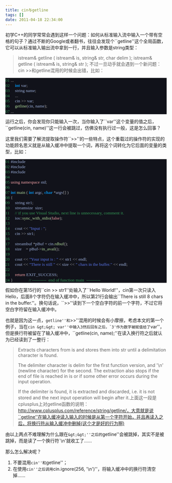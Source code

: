 ```yaml
---
title: cin与getline
tags: []
date: 2011-04-18 22:34:00
---
```


初学C++的同学常常会遇到这样一个问题：如何从标准输入流中输入一个带有空格的句子？通过不断的Google或者翻书，往往会发现个``getline''这个全局函数，它可以从标准输入输出流中拿到一行，并且输入参数是string类型：
> istream&amp; getline ( istream&amp; is, string&amp; str, char delim );
> istream&amp; getline ( istream&amp; is, string&amp; str );
不过一旦动手就会遇到一个新问题：cin &gt;&gt;和getline混用的时候会出错，比如：
<pre style="-qt-block-indent: 0; background-color: #11121a; margin-bottom: 0px; margin-left: 0px; margin-right: 0px; margin-top: 0px; text-indent: 0px;"><span style="color: #349d58; font-family: 'Consolas'; font-size: 10pt;">01</span><span style="color: #a0b4e0; font-family: 'Consolas'; font-size: 10pt;"> </span><span style="color: #b0b0b0; font-family: 'Consolas'; font-size: 10pt;">...</span></pre><pre style="-qt-block-indent: 0; background-color: #11121a; margin-bottom: 0px; margin-left: 0px; margin-right: 0px; margin-top: 0px; text-indent: 0px;"><span style="color: #349d58; font-family: 'Consolas'; font-size: 10pt;">02 </span><span style="color: #a0b4e0; font-family: 'Consolas'; font-size: 10pt;">    </span><span style="color: #0490e8; font-family: 'Consolas'; font-size: 10pt; font-weight: 600;">int</span><span style="color: #a0b4e0; font-family: 'Consolas'; font-size: 10pt;"> var</span><span style="color: #b0b0b0; font-family: 'Consolas'; font-size: 10pt;">;</span></pre><pre style="-qt-block-indent: 0; background-color: #11121a; margin-bottom: 0px; margin-left: 0px; margin-right: 0px; margin-top: 0px; text-indent: 0px;"><span style="color: #349d58; font-family: 'Consolas'; font-size: 10pt;">03 </span><span style="color: #a0b4e0; font-family: 'Consolas'; font-size: 10pt;">    string name</span><span style="color: #b0b0b0; font-family: 'Consolas'; font-size: 10pt;">;</span></pre><pre style="-qt-block-indent: 0; background-color: #11121a; margin-bottom: 0px; margin-left: 0px; margin-right: 0px; margin-top: 0px; text-indent: 0px;"><span style="color: #349d58; font-family: 'Consolas'; font-size: 10pt;">04 </span><span style="color: #a0b4e0; font-family: 'Consolas'; font-size: 10pt;">    </span><span style="color: #b0b0b0; font-family: 'Consolas'; font-size: 10pt;">...</span></pre><pre style="-qt-block-indent: 0; background-color: #11121a; margin-bottom: 0px; margin-left: 0px; margin-right: 0px; margin-top: 0px; text-indent: 0px;"><span style="color: #349d58; font-family: 'Consolas'; font-size: 10pt;">05 </span><span style="color: #a0b4e0; font-family: 'Consolas'; font-size: 10pt;">    cin </span><span style="color: #b0b0b0; font-family: 'Consolas'; font-size: 10pt;">&gt;&gt;</span><span style="color: #a0b4e0; font-family: 'Consolas'; font-size: 10pt;"> var</span><span style="color: #b0b0b0; font-family: 'Consolas'; font-size: 10pt;">;</span></pre><pre style="-qt-block-indent: 0; background-color: #11121a; margin-bottom: 0px; margin-left: 0px; margin-right: 0px; margin-top: 0px; text-indent: 0px;"><span style="color: #349d58; font-family: 'Consolas'; font-size: 10pt;">06 </span><span style="color: #a0b4e0; font-family: 'Consolas'; font-size: 10pt;">    </span><span style="color: #b4e09f; font-family: 'Consolas'; font-size: 10pt;">getline</span><span style="color: #b0b0b0; font-family: 'Consolas'; font-size: 10pt;">(</span><span style="color: #a0b4e0; font-family: 'Consolas'; font-size: 10pt;">cin</span><span style="color: #b0b0b0; font-family: 'Consolas'; font-size: 10pt;">,</span><span style="color: #a0b4e0; font-family: 'Consolas'; font-size: 10pt;"> name</span><span style="color: #b0b0b0; font-family: 'Consolas'; font-size: 10pt;">);</span></pre><pre style="-qt-block-indent: 0; background-color: #11121a; margin-bottom: 12px; margin-left: 0px; margin-right: 0px; margin-top: 0px; text-indent: 0px;"><span style="color: #349d58; font-family: 'Consolas'; font-size: 10pt;">07 </span><span style="color: #b0b0b0; font-family: 'Consolas'; font-size: 10pt;">...</span> </pre>运行之后，你会发现你只能输入一次，当你输入了``var''这个变量的值之后，``getline(cin, name)''这一行会被跳过，仿佛没有执行过一般，这是怎么回事？

这里我们需要了解流提取操作符``&gt;&gt;''的一些特点，这个重载过的操作符的实现的功能顾名思义就是从输入缓冲中提取一个词，再将这个词转化为它后面的变量的类型，比如：<span style="color: #349d58; font-family: 'Consolas'; font-size: 10pt;"> </span><span style="color: #a0b4e0; font-family: 'Consolas'; font-size: 10pt;"></span>
<pre style="-qt-block-indent: 0; background-color: #11121a; margin-bottom: 0px; margin-left: 0px; margin-right: 0px; margin-top: 0px; text-indent: 0px;"><span style="color: #349d58; font-family: 'Consolas'; font-size: 10pt;">01 </span><span style="color: #a0b4e0; font-family: 'Consolas'; font-size: 10pt;">#include <cstdlib></cstdlib></span></pre>
<pre style="-qt-block-indent: 0; background-color: #11121a; margin-bottom: 0px; margin-left: 0px; margin-right: 0px; margin-top: 0px; text-indent: 0px;"><span style="color: #349d58; font-family: 'Consolas'; font-size: 10pt;">02 </span><span style="color: #a0b4e0; font-family: 'Consolas'; font-size: 10pt;">#include <iostream></iostream></span></pre><pre style="-qt-block-indent: 0; background-color: #11121a; margin-bottom: 0px; margin-left: 0px; margin-right: 0px; margin-top: 0px; text-indent: 0px;"><span style="color: #349d58; font-family: 'Consolas'; font-size: 10pt;">03 </span><span style="color: #a0b4e0; font-family: 'Consolas'; font-size: 10pt;">#include <string></string></span></pre><pre style="-qt-block-indent: 0; background-color: #11121a; margin-bottom: 0px; margin-left: 0px; margin-right: 0px; margin-top: 0px; text-indent: 0px;"><span style="color: #349d58; font-family: 'Consolas'; font-size: 10pt;">04 </span></pre><pre style="-qt-block-indent: 0; background-color: #11121a; margin-bottom: 0px; margin-left: 0px; margin-right: 0px; margin-top: 0px; text-indent: 0px;"><span style="color: #349d58; font-family: 'Consolas'; font-size: 10pt;">05 </span><span style="color: #fca8ad; font-family: 'Consolas'; font-size: 10pt;">using namespace</span><span style="color: #a0b4e0; font-family: 'Consolas'; font-size: 10pt;"> std</span><span style="color: #b0b0b0; font-family: 'Consolas'; font-size: 10pt;">;</span></pre><pre style="-qt-block-indent: 0; background-color: #11121a; margin-bottom: 0px; margin-left: 0px; margin-right: 0px; margin-top: 0px; text-indent: 0px;"><span style="color: #349d58; font-family: 'Consolas'; font-size: 10pt;">06 </span></pre><pre style="-qt-block-indent: 0; background-color: #11121a; margin-bottom: 0px; margin-left: 0px; margin-right: 0px; margin-top: 0px; text-indent: 0px;"><span style="color: #349d58; font-family: 'Consolas'; font-size: 10pt;">07 </span><span style="color: #0490e8; font-family: 'Consolas'; font-size: 10pt; font-weight: 600;">int</span><span style="color: #a0b4e0; font-family: 'Consolas'; font-size: 10pt;"> </span><span style="color: #b4e09f; font-family: 'Consolas'; font-size: 10pt;">main</span><span style="color: #a0b4e0; font-family: 'Consolas'; font-size: 10pt;"> </span><span style="color: #b0b0b0; font-family: 'Consolas'; font-size: 10pt;">(</span><span style="color: #a0b4e0; font-family: 'Consolas'; font-size: 10pt;"> </span><span style="color: #0490e8; font-family: 'Consolas'; font-size: 10pt; font-weight: 600;">int</span><span style="color: #a0b4e0; font-family: 'Consolas'; font-size: 10pt;"> argc</span><span style="color: #b0b0b0; font-family: 'Consolas'; font-size: 10pt;">,</span><span style="color: #a0b4e0; font-family: 'Consolas'; font-size: 10pt;"> </span><span style="color: #0490e8; font-family: 'Consolas'; font-size: 10pt; font-weight: 600;">char</span><span style="color: #a0b4e0; font-family: 'Consolas'; font-size: 10pt;"> </span><span style="color: #b0b0b0; font-family: 'Consolas'; font-size: 10pt;">*</span><span style="color: #a0b4e0; font-family: 'Consolas'; font-size: 10pt;">argv</span><span style="color: #b0b0b0; font-family: 'Consolas'; font-size: 10pt;">[] )</span></pre><pre style="-qt-block-indent: 0; background-color: #11121a; margin-bottom: 0px; margin-left: 0px; margin-right: 0px; margin-top: 0px; text-indent: 0px;"><span style="color: #349d58; font-family: 'Consolas'; font-size: 10pt;">08 </span><span style="color: #b0b0b0; font-family: 'Consolas'; font-size: 10pt;">{</span></pre><pre style="-qt-block-indent: 0; background-color: #11121a; margin-bottom: 0px; margin-left: 0px; margin-right: 0px; margin-top: 0px; text-indent: 0px;"><span style="color: #349d58; font-family: 'Consolas'; font-size: 10pt;">09 </span><span style="color: #a0b4e0; font-family: 'Consolas'; font-size: 10pt;">    string str1</span><span style="color: #b0b0b0; font-family: 'Consolas'; font-size: 10pt;">;</span></pre><pre style="-qt-block-indent: 0; background-color: #11121a; margin-bottom: 0px; margin-left: 0px; margin-right: 0px; margin-top: 0px; text-indent: 0px;"><span style="color: #349d58; font-family: 'Consolas'; font-size: 10pt;">10 </span><span style="color: #a0b4e0; font-family: 'Consolas'; font-size: 10pt;">    streamsize  size</span><span style="color: #b0b0b0; font-family: 'Consolas'; font-size: 10pt;">;</span></pre><pre style="-qt-block-indent: 0; background-color: #11121a; margin-bottom: 0px; margin-left: 0px; margin-right: 0px; margin-top: 0px; text-indent: 0px;"><span style="color: #349d58; font-family: 'Consolas'; font-size: 10pt;">11 </span><span style="color: #a0b4e0; font-family: 'Consolas'; font-size: 10pt;">    </span><span style="color: #349d58; font-family: 'Consolas'; font-size: 10pt;">// if you use Visual Studio, next line is unnecessary, comment it.</span></pre><pre style="-qt-block-indent: 0; background-color: #11121a; margin-bottom: 0px; margin-left: 0px; margin-right: 0px; margin-top: 0px; text-indent: 0px;"><span style="color: #349d58; font-family: 'Consolas'; font-size: 10pt;">12 </span><span style="color: #a0b4e0; font-family: 'Consolas'; font-size: 10pt;">    ios</span><span style="color: #b0b0b0; font-family: 'Consolas'; font-size: 10pt;">::</span><span style="color: #b4e09f; font-family: 'Consolas'; font-size: 10pt;">sync_with_stdio</span><span style="color: #b0b0b0; font-family: 'Consolas'; font-size: 10pt;">(</span><span style="color: #fca8ad; font-family: 'Consolas'; font-size: 10pt;">false</span><span style="color: #b0b0b0; font-family: 'Consolas'; font-size: 10pt;">);</span></pre><pre style="-qt-block-indent: 0; background-color: #11121a; margin-bottom: 0px; margin-left: 0px; margin-right: 0px; margin-top: 0px; text-indent: 0px;"><span style="color: #349d58; font-family: 'Consolas'; font-size: 10pt;">13 </span></pre><pre style="-qt-block-indent: 0; background-color: #11121a; margin-bottom: 0px; margin-left: 0px; margin-right: 0px; margin-top: 0px; text-indent: 0px;"><span style="color: #349d58; font-family: 'Consolas'; font-size: 10pt;">14 </span><span style="color: #a0b4e0; font-family: 'Consolas'; font-size: 10pt;">    cout </span><span style="color: #b0b0b0; font-family: 'Consolas'; font-size: 10pt;">&lt;&lt;</span><span style="color: #a0b4e0; font-family: 'Consolas'; font-size: 10pt;"> </span><span style="color: #5c78f0; font-family: 'Consolas'; font-size: 10pt;">"Input : "</span><span style="color: #b0b0b0; font-family: 'Consolas'; font-size: 10pt;">;</span></pre><pre style="-qt-block-indent: 0; background-color: #11121a; margin-bottom: 0px; margin-left: 0px; margin-right: 0px; margin-top: 0px; text-indent: 0px;"><span style="color: #349d58; font-family: 'Consolas'; font-size: 10pt;">15 </span><span style="color: #a0b4e0; font-family: 'Consolas'; font-size: 10pt;">    cin </span><span style="color: #b0b0b0; font-family: 'Consolas'; font-size: 10pt;">&gt;&gt;</span><span style="color: #a0b4e0; font-family: 'Consolas'; font-size: 10pt;"> str1</span><span style="color: #b0b0b0; font-family: 'Consolas'; font-size: 10pt;">;</span></pre><pre style="-qt-block-indent: 0; background-color: #11121a; margin-bottom: 0px; margin-left: 0px; margin-right: 0px; margin-top: 0px; text-indent: 0px;"><span style="color: #349d58; font-family: 'Consolas'; font-size: 10pt;">16 </span></pre><pre style="-qt-block-indent: 0; background-color: #11121a; margin-bottom: 0px; margin-left: 0px; margin-right: 0px; margin-top: 0px; text-indent: 0px;"><span style="color: #349d58; font-family: 'Consolas'; font-size: 10pt;">17 </span><span style="color: #a0b4e0; font-family: 'Consolas'; font-size: 10pt;">    streambuf </span><span style="color: #b0b0b0; font-family: 'Consolas'; font-size: 10pt;">*</span><span style="color: #a0b4e0; font-family: 'Consolas'; font-size: 10pt;">pBuf </span><span style="color: #b0b0b0; font-family: 'Consolas'; font-size: 10pt;">=</span><span style="color: #a0b4e0; font-family: 'Consolas'; font-size: 10pt;"> cin</span><span style="color: #b0b0b0; font-family: 'Consolas'; font-size: 10pt;">.</span><span style="color: #b4e09f; font-family: 'Consolas'; font-size: 10pt;">rdbuf</span><span style="color: #b0b0b0; font-family: 'Consolas'; font-size: 10pt;">();</span></pre><pre style="-qt-block-indent: 0; background-color: #11121a; margin-bottom: 0px; margin-left: 0px; margin-right: 0px; margin-top: 0px; text-indent: 0px;"><span style="color: #349d58; font-family: 'Consolas'; font-size: 10pt;">18 </span><span style="color: #a0b4e0; font-family: 'Consolas'; font-size: 10pt;">    size    </span><span style="color: #b0b0b0; font-family: 'Consolas'; font-size: 10pt;">=</span><span style="color: #a0b4e0; font-family: 'Consolas'; font-size: 10pt;"> pBuf</span><span style="color: #b0b0b0; font-family: 'Consolas'; font-size: 10pt;">-&gt;</span><span style="color: #b4e09f; font-family: 'Consolas'; font-size: 10pt;">in_avail</span><span style="color: #b0b0b0; font-family: 'Consolas'; font-size: 10pt;">();</span></pre><pre style="-qt-block-indent: 0; background-color: #11121a; margin-bottom: 0px; margin-left: 0px; margin-right: 0px; margin-top: 0px; text-indent: 0px;"><span style="color: #349d58; font-family: 'Consolas'; font-size: 10pt;">19 </span></pre><pre style="-qt-block-indent: 0; background-color: #11121a; margin-bottom: 0px; margin-left: 0px; margin-right: 0px; margin-top: 0px; text-indent: 0px;"><span style="color: #349d58; font-family: 'Consolas'; font-size: 10pt;">20 </span><span style="color: #a0b4e0; font-family: 'Consolas'; font-size: 10pt;">    cout </span><span style="color: #b0b0b0; font-family: 'Consolas'; font-size: 10pt;">&lt;&lt;</span><span style="color: #a0b4e0; font-family: 'Consolas'; font-size: 10pt;"> </span><span style="color: #5c78f0; font-family: 'Consolas'; font-size: 10pt;">"Your input is : "</span><span style="color: #a0b4e0; font-family: 'Consolas'; font-size: 10pt;"> </span><span style="color: #b0b0b0; font-family: 'Consolas'; font-size: 10pt;">&lt;&lt;</span><span style="color: #a0b4e0; font-family: 'Consolas'; font-size: 10pt;"> str1 </span><span style="color: #b0b0b0; font-family: 'Consolas'; font-size: 10pt;">&lt;&lt;</span><span style="color: #a0b4e0; font-family: 'Consolas'; font-size: 10pt;"> endl</span><span style="color: #b0b0b0; font-family: 'Consolas'; font-size: 10pt;">;</span></pre><pre style="-qt-block-indent: 0; background-color: #11121a; margin-bottom: 0px; margin-left: 0px; margin-right: 0px; margin-top: 0px; text-indent: 0px;"><span style="color: #349d58; font-family: 'Consolas'; font-size: 10pt;">21 </span><span style="color: #a0b4e0; font-family: 'Consolas'; font-size: 10pt;">    cout </span><span style="color: #b0b0b0; font-family: 'Consolas'; font-size: 10pt;">&lt;&lt;</span><span style="color: #a0b4e0; font-family: 'Consolas'; font-size: 10pt;"> </span><span style="color: #5c78f0; font-family: 'Consolas'; font-size: 10pt;">"There is still "</span><span style="color: #a0b4e0; font-family: 'Consolas'; font-size: 10pt;"> </span><span style="color: #b0b0b0; font-family: 'Consolas'; font-size: 10pt;">&lt;&lt;</span><span style="color: #a0b4e0; font-family: 'Consolas'; font-size: 10pt;"> size </span><span style="color: #b0b0b0; font-family: 'Consolas'; font-size: 10pt;">&lt;&lt;</span><span style="color: #a0b4e0; font-family: 'Consolas'; font-size: 10pt;"> </span><span style="color: #5c78f0; font-family: 'Consolas'; font-size: 10pt;">" chars in the buffer."</span><span style="color: #a0b4e0; font-family: 'Consolas'; font-size: 10pt;"> </span><span style="color: #b0b0b0; font-family: 'Consolas'; font-size: 10pt;">&lt;&lt;</span><span style="color: #a0b4e0; font-family: 'Consolas'; font-size: 10pt;"> endl</span><span style="color: #b0b0b0; font-family: 'Consolas'; font-size: 10pt;">;</span></pre><pre style="-qt-block-indent: 0; background-color: #11121a; margin-bottom: 0px; margin-left: 0px; margin-right: 0px; margin-top: 0px; text-indent: 0px;"><span style="color: #349d58; font-family: 'Consolas'; font-size: 10pt;">22 </span></pre><pre style="-qt-block-indent: 0; background-color: #11121a; margin-bottom: 0px; margin-left: 0px; margin-right: 0px; margin-top: 0px; text-indent: 0px;"><span style="color: #349d58; font-family: 'Consolas'; font-size: 10pt;">23 </span><span style="color: #a0b4e0; font-family: 'Consolas'; font-size: 10pt;">    </span><span style="color: #fca8ad; font-family: 'Consolas'; font-size: 10pt;">return</span><span style="color: #a0b4e0; font-family: 'Consolas'; font-size: 10pt;"> EXIT_SUCCESS</span><span style="color: #b0b0b0; font-family: 'Consolas'; font-size: 10pt;">;</span></pre><pre style="-qt-block-indent: 0; background-color: #11121a; margin-bottom: 12px; margin-left: 0px; margin-right: 0px; margin-top: 0px; text-indent: 0px;"><span style="color: #349d58; font-family: 'Consolas'; font-size: 10pt;">24 </span><span style="color: #b0b0b0; font-family: 'Consolas'; font-size: 10pt;">}</span><span style="color: #a0b4e0; font-family: 'Consolas'; font-size: 10pt;">               </span><span style="color: #349d58; font-family: 'Consolas'; font-size: 10pt;">// ----------  end of function main  ----------</span> </pre>假如你在第15行的``cin &gt;&gt; str1''处输入了``Hello World!''，cin第一次只读入Hello，后面8个字符仍在输入缓冲中，所以第21行会输出``There is still 8 chars in the buffer.''。换句话说，``&gt;&gt;''读到下一个空白字符的前一个字符，不过它将空白字符留在输入缓冲中。

也就是因为这一点，``getline''和``&gt;&gt;''混用的时候会有小摩擦，考虑本文的第一个例子，当在``cin &gt;&gt; var''中输入3然后回车之后，`3'作为数字被赋值给了``var''，但是换行符被留在了输入缓冲中，``getline(cin, name);''在读入换行符之后就认为已经读到了一整行：
> Extracts characters from is and stores them into str until a delimitation character is found.
> 
> The delimiter character is delim for the first function version, and '\n' (newline character) for the second. The extraction also stops if the end of file is reached in is or if some other error occurs during the input operation.
> 
> If the delimiter is found, it is extracted and discarded, i.e. it is not stored and the next input operation will begin after it.上面这一段是cplusplus上对getline函数的说明：http://www.cplusplus.com/reference/string/getline/，大意就是说``getline''在输入缓冲读入输入的时候是从第一个字符开始，并且再读入之后，将换行符从输入缓冲中删掉(这个才是好的行为啊)

由以上两点不难理解为什么跟在``&gt;&gt;''之后的``getline''会被跳掉，其实不是被跳掉，而是读了一个换行符`\n'就收工了……

那么怎么解决呢？

1.  不要混用``cin''和``getline''；
2.  在使用``cin''之后调用``cin.ignore(256, '\n')''，将输入缓冲中的换行符清空掉……